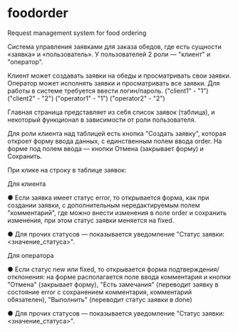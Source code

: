 # foodorder
Request management system for food ordering

Система управления заявками для заказа обедов, где есть сущности
«заявка» и «пользователь».
У пользователей 2 роли — "клиент" и "оператор".

Клиент может создавать заявки на обеды и просматривать свои заявки.
Оператор может исполнять заявки и просматривать все заявки.
Для работы в системе требуется ввести логин/пароль.
("client1" - "1")
("client2" - "2")
("operator1" - "1")
("operator2" - "2")

Главная страница представляет из себя список заявок (таблица), и некоторый
функционал в зависимости от роли пользователя.

Для роли клиента над таблицей есть кнопка "Создать заявку", которая
откроет форму ввода данных, с единственным полем ввода order.
На форме под полем ввода — кнопки Отмена (закрывает форму) и Сохранить.

При клике на строку в таблице заявок:

Для клиента

● Если заявка имеет статус error, то открывается форма, как при создании
заявки, с дополнительным нередактируемым полем "комментарий", где можно
внести изменения в поле order и сохранить изменения, при этом статус
заявки меняется на fixed.

● Для прочих статусов — показывается уведомление "Статус заявки:
<значение_статуса>".

Для оператора

● Если статус new или fixed, то открывается форма подтверждения/отклонения: на
форме располагается поле ввода комментария и кнопки "Отмена"
(закрывает форму), "Есть замечания" (переводит заявку в состояние error
с сохранением комментария, комментарий обязателен), "Выполнить"
(переводит статус заявки в done)

● Для прочих статусов — показывается уведомление "Статус заявки:
<значение_статуса>".
